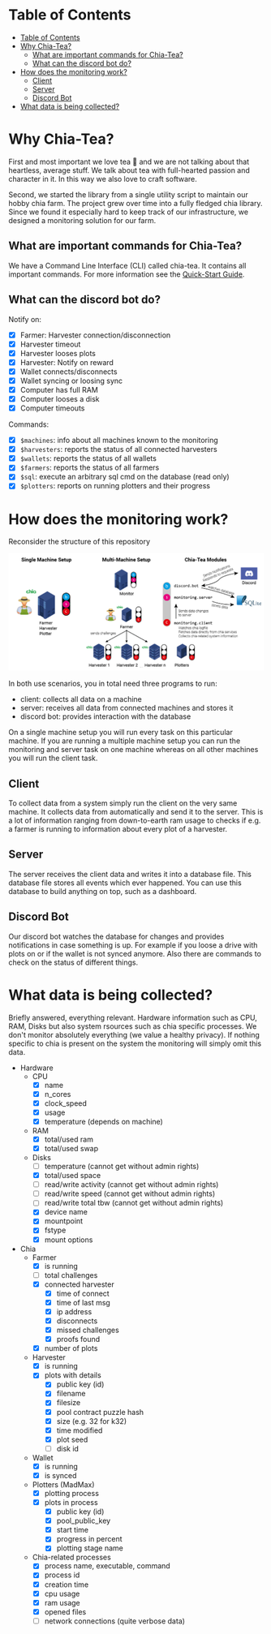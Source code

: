 # Table of Contents

- [Table of Contents](#table-of-contents)
- [Why Chia-Tea?](#why-chia-tea)
  - [What are important commands for Chia-Tea?](#what-are-important-commands-for-chia-tea)
  - [What can the discord bot do?](#what-can-the-discord-bot-do)
- [How does the monitoring work?](#how-does-the-monitoring-work)
  - [Client](#client)
  - [Server](#server)
  - [Discord Bot](#discord-bot)
- [What data is being collected?](#what-data-is-being-collected)

# Why Chia-Tea?

First and most important we love tea 🍵 and we are not talking about that heartless, average stuff. We talk about tea with full-hearted passion and character in it. In this way we also love to craft software.

Second, we started the library from a single utility script to maintain our hobby chia farm. The project grew over time into a fully fledged chia library. Since we found it especially hard to keep track of our infrastructure, we designed a monitoring solution for our farm.

## What are important commands for Chia-Tea?

We have a Command Line Interface (CLI) called chia-tea.
It contains all important commands.
For more information see the
[Quick-Start Guide](https://github.com/Tea-n-Tech/chia-tea/blob/main/docs/quick_start.md).

## What can the discord bot do?

Notify on:

- [x] Farmer: Harvester connection/disconnection
- [x] Harvester timeout
- [x] Harvester looses plots
- [x] Harvester: Notify on reward
- [x] Wallet connects/disconnects
- [x] Wallet syncing or loosing sync
- [x] Computer has full RAM
- [x] Computer looses a disk
- [x] Computer timeouts

Commands:

- [x] `$machines`: info about all machines known to the monitoring
- [x] `$harvesters`: reports the status of all connected harvesters
- [x] `$wallets`: reports the status of all wallets
- [x] `$farmers`: reports the status of all farmers
- [x] `$sql`: execute an arbitrary sql cmd on the database (read only)
- [x] `$plotters`: reports on running plotters and their progress

# How does the monitoring work?

Reconsider the structure of this repository

![Chia-Tea Infrastructure](Chia_Infrastructure.png?raw=true)

In both use scenarios, you in total need three programs to run:

- client: collects all data on a machine
- server: receives all data from connected machines and stores it
- discord bot: provides interaction with the database

On a single machine setup you will run every task on this particular machine.
If you are running a multiple machine setup you can run the monitoring and
server task on one machine whereas on all other machines you will run the
client task.

## Client

To collect data from a system simply run the client on the very same machine.
It collects data from automatically and send it to the server.
This is a lot of information ranging from down-to-earth ram usage to checks if
e.g. a farmer is running to information about every plot of a harvester.

## Server

The server receives the client data and writes it into a database file.
This database file stores all events which ever happened.
You can use this database to build anything on top, such as a dashboard.

## Discord Bot

Our discord bot watches the database for changes and provides notifications in
case something is up.
For example if you loose a drive with plots on or if the wallet is not synced
anymore.
Also there are commands to check on the status of different things.

# What data is being collected?

Briefly answered, everything relevant.
Hardware information such as CPU, RAM, Disks but also system rsources such as
chia specific processes.
We don't monitor absolutely everything (we value a healthy privacy).
If nothing specific to chia is present on the system the monitoring will simply
omit this data.

- Hardware
  - CPU
    - [x] name
    - [x] n_cores
    - [x] clock_speed
    - [x] usage
    - [x] temperature (depends on machine)
  - RAM
    - [x] total/used ram
    - [x] total/used swap
  - Disks
    - [ ] temperature (cannot get without admin rights)
    - [x] total/used space
    - [ ] read/write activity (cannot get without admin rights)
    - [ ] read/write speed (cannot get without admin rights)
    - [ ] read/write total tbw (cannot get without admin rights)
    - [x] device name
    - [x] mountpoint
    - [x] fstype
    - [x] mount options
- Chia
  - Farmer
    - [x] is running
    - [ ] total challenges
    - [x] connected harvester
      - [x] time of connect
      - [x] time of last msg
      - [x] ip address
      - [x] disconnects
      - [x] missed challenges
      - [x] proofs found
    - [x] number of plots
  - Harvester
    - [x] is running
    - [x] plots with details
      - [x] public key (id)
      - [x] filename
      - [x] filesize
      - [x] pool contract puzzle hash
      - [x] size (e.g. 32 for k32)
      - [x] time modified
      - [x] plot seed
      - [ ] disk id
  - Wallet
    - [x] is running
    - [x] is synced
  - Plotters (MadMax)
    - [x] plotting process
    - [x] plots in process
      - [x] public key (id)
      - [x] pool_public_key
      - [x] start time
      - [x] progress in percent
      - [x] plotting stage name
  - Chia-related processes
    - [x] process name, executable, command
    - [x] process id
    - [x] creation time
    - [x] cpu usage
    - [x] ram usage
    - [x] opened files
    - [ ] network connections (quite verbose data)

